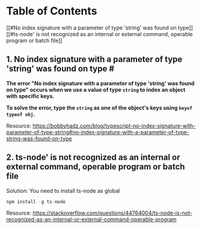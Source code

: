 # Table of Contents
[[#No index signature with a parameter of type 'string' was found on type]]
[[#ts-node' is not recognized as an internal or external command, operable program or batch file]]


## 1. No index signature with a parameter of type 'string' was found on type #

**The error "No index signature with a parameter of type 'string' was found on type" occurs when we use a value of type `string` to index an object with specific keys.**

**To solve the error, type the `string` as one of the object's keys using `keyof typeof obj`.**

Resource: 
https://bobbyhadz.com/blog/typescript-no-index-signature-with-parameter-of-type-string#no-index-signature-with-a-parameter-of-type-string-was-found-on-type

## 2. ts-node' is not recognized as an internal or external command, operable program or batch file

Solution:
You need to install ts-node as global

```javascript
npm install -g ts-node
```

Resource:
https://stackoverflow.com/questions/44764004/ts-node-is-not-recognized-as-an-internal-or-external-command-operable-program

